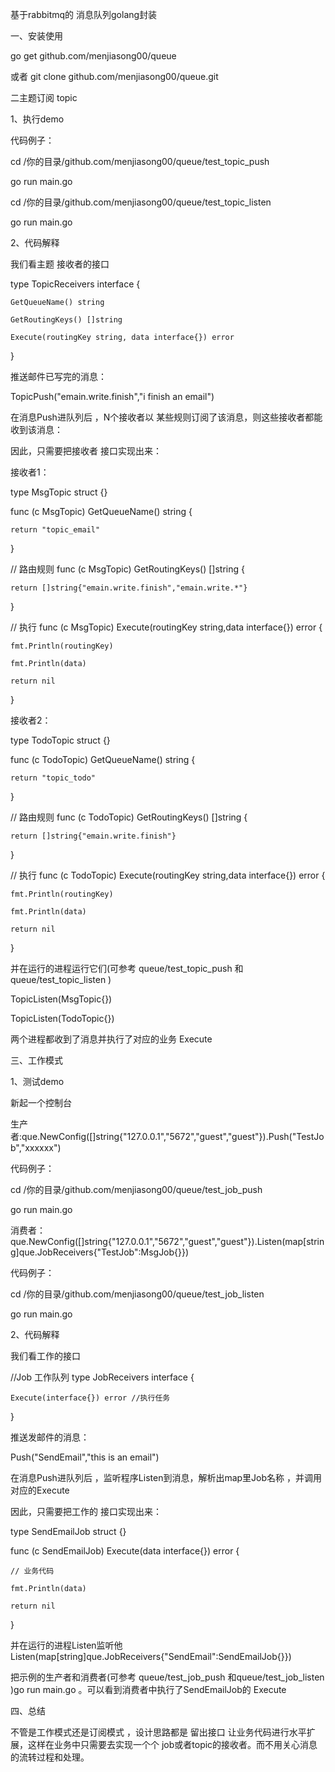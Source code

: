 基于rabbitmq的 消息队列golang封装 

一、安装使用 

go get github.com/menjiasong00/queue

或者 git clone github.com/menjiasong00/queue.git
 



二主题订阅 topic 

1、执行demo

代码例子：

cd /你的目录/github.com/menjiasong00/queue/test_topic_push  

go run main.go 

cd /你的目录/github.com/menjiasong00/queue/test_topic_listen  

go run main.go 


2、代码解释

我们看主题 接收者的接口


type TopicReceivers interface {

	GetQueueName() string
	
	GetRoutingKeys() []string
	
	Execute(routingKey string, data interface{}) error
	
}


推送邮件已写完的消息：

TopicPush("emain.write.finish","i finish an email")

在消息Push进队列后 ，N个接收者以 某些规则订阅了该消息，则这些接收者都能收到该消息： 

因此，只需要把接收者 接口实现出来：

接收者1：

type MsgTopic struct {}

func (c MsgTopic) GetQueueName() string {

	return "topic_email"
	
}

// 路由规则
func (c MsgTopic) GetRoutingKeys() []string {

	return []string{"emain.write.finish","emain.write.*"}
	
}

// 执行
func (c MsgTopic) Execute(routingKey string,data interface{}) error {

	fmt.Println(routingKey)
	
	fmt.Println(data)
	
	return nil
	
}

接收者2：

type TodoTopic struct {}

func (c TodoTopic) GetQueueName() string {

	return "topic_todo"
	
}

// 路由规则
func (c TodoTopic) GetRoutingKeys() []string {

	return []string{"emain.write.finish"}
	
}

// 执行
func (c TodoTopic) Execute(routingKey string,data interface{}) error {

	fmt.Println(routingKey)
	
	fmt.Println(data)
	
	return nil
	
}

并在运行的进程运行它们(可参考 queue/test_topic_push 和queue/test_topic_listen ) 

 TopicListen(MsgTopic{})  

 TopicListen(TodoTopic{}) 

两个进程都收到了消息并执行了对应的业务 Execute


三、工作模式 

1、测试demo

新起一个控制台

生产者:que.NewConfig([]string{"127.0.0.1","5672","guest","guest"}).Push("TestJob","xxxxxx")

代码例子：

cd /你的目录/github.com/menjiasong00/queue/test_job_push  

go run main.go 

消费者：que.NewConfig([]string{"127.0.0.1","5672","guest","guest"}).Listen(map[string]que.JobReceivers{"TestJob":MsgJob{}})

代码例子：

cd /你的目录/github.com/menjiasong00/queue/test_job_listen  

go run main.go 

2、代码解释

我们看工作的接口

//Job 工作队列
type JobReceivers interface {

	Execute(interface{}) error //执行任务
	
}


推送发邮件的消息：

Push("SendEmail","this is an email")

在消息Push进队列后 ，监听程序Listen到消息，解析出map里Job名称 ，并调用对应的Execute

因此，只需要把工作的 接口实现出来：

type SendEmailJob struct {}

func (c SendEmailJob) Execute(data interface{}) error {

	// 业务代码
	
	fmt.Println(data)
	
	return nil
	
}

并在运行的进程Listen监听他  Listen(map[string]que.JobReceivers{"SendEmail":SendEmailJob{}}) 

把示例的生产者和消费者(可参考 queue/test_job_push 和queue/test_job_listen )go run main.go 。可以看到消费者中执行了SendEmailJob的 Execute


 

四、总结

不管是工作模式还是订阅模式 ，设计思路都是 留出接口 让业务代码进行水平扩展，这样在业务中只需要去实现一个个 job或者topic的接收者。而不用关心消息的流转过程和处理。





